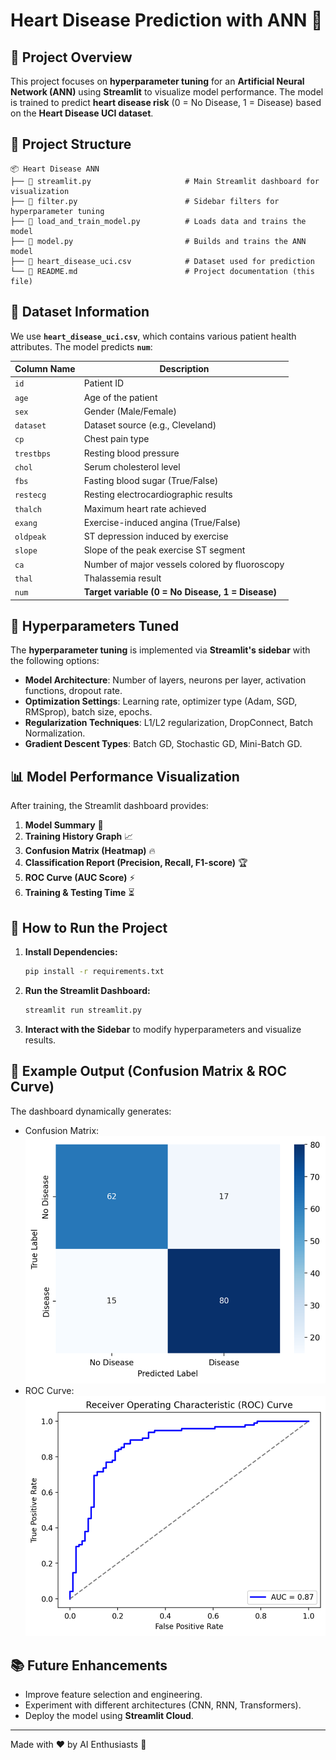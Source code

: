 # Heart Disease Prediction with ANN 🚀

## 📌 Project Overview
This project focuses on **hyperparameter tuning** for an **Artificial Neural Network (ANN)** using **Streamlit** to visualize model performance. The model is trained to predict **heart disease risk** (0 = No Disease, 1 = Disease) based on the **Heart Disease UCI dataset**.

## 📂 Project Structure
```
📦 Heart Disease ANN
├── 📜 streamlit.py                     # Main Streamlit dashboard for visualization
├── 📜 filter.py                        # Sidebar filters for hyperparameter tuning
├── 📜 load_and_train_model.py          # Loads data and trains the model
├── 📜 model.py                         # Builds and trains the ANN model
├── 📜 heart_disease_uci.csv            # Dataset used for prediction
└── 📜 README.md                        # Project documentation (this file)
```

## 📝 Dataset Information
We use **`heart_disease_uci.csv`**, which contains various patient health attributes. The model predicts **`num`**:

| Column Name | Description |
|------------|-------------|
| `id` | Patient ID |
| `age` | Age of the patient |
| `sex` | Gender (Male/Female) |
| `dataset` | Dataset source (e.g., Cleveland) |
| `cp` | Chest pain type |
| `trestbps` | Resting blood pressure |
| `chol` | Serum cholesterol level |
| `fbs` | Fasting blood sugar (True/False) |
| `restecg` | Resting electrocardiographic results |
| `thalch` | Maximum heart rate achieved |
| `exang` | Exercise-induced angina (True/False) |
| `oldpeak` | ST depression induced by exercise |
| `slope` | Slope of the peak exercise ST segment |
| `ca` | Number of major vessels colored by fluoroscopy |
| `thal` | Thalassemia result |
| `num` | **Target variable (0 = No Disease, 1 = Disease)** |

## 🔧 Hyperparameters Tuned
The **hyperparameter tuning** is implemented via **Streamlit's sidebar** with the following options:
- **Model Architecture**: Number of layers, neurons per layer, activation functions, dropout rate.
- **Optimization Settings**: Learning rate, optimizer type (Adam, SGD, RMSprop), batch size, epochs.
- **Regularization Techniques**: L1/L2 regularization, DropConnect, Batch Normalization.
- **Gradient Descent Types**: Batch GD, Stochastic GD, Mini-Batch GD.

## 📊 Model Performance Visualization
After training, the Streamlit dashboard provides:
1. **Model Summary** 📜
2. **Training History Graph** 📈
3. **Confusion Matrix (Heatmap)** 🔥
4. **Classification Report (Precision, Recall, F1-score)** 🏆
5. **ROC Curve (AUC Score)** ⚡
6. **Training & Testing Time** ⏳

## 🚀 How to Run the Project
1. **Install Dependencies:**
    ```sh
    pip install -r requirements.txt
    ```
2. **Run the Streamlit Dashboard:**
    ```sh
    streamlit run streamlit.py
    ```
3. **Interact with the Sidebar** to modify hyperparameters and visualize results.

## 📌 Example Output (Confusion Matrix & ROC Curve)
The dashboard dynamically generates:
- Confusion Matrix:
  ![Confusion Matrix](confusion_matrix.png)
- ROC Curve:
  ![ROC Curve](roc_curve.png)

## 📚 Future Enhancements
- Improve feature selection and engineering.
- Experiment with different architectures (CNN, RNN, Transformers).
- Deploy the model using **Streamlit Cloud**.

---
Made with ❤️ by AI Enthusiasts 🚀
